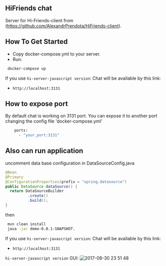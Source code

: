 ## HiFriends chat

Server for Hi-Friends-client from (https://github.com/AlexandrPrendota/HiFriends-client).

## How To Get Started
- Copy docker-compose.yml to your server.
- Run:
```bash
 docker-compose up
```
If you use `hi-server-javascript version`: Chat will be available by this link:

* `http://localhost:3131`

## How to expose port

By default chat is working on 3131 port.
You can expose it to another port changing the config file 'docker-compose.yml'
```bash
    ports:
      - "your_port:3131"
```

## Also can run application 

uncomment data base configuration in DataSourceConfig.java
```java
@Bean
@Primary
@ConfigurationProperties(prefix = "spring.datasource")
public DataSource dataSource() {
  return DataSourceBuilder
          .create()
          .build(); 
}
```

then 

```bash
 mvn clean install
 java -jar demo-0.0.1-SNAPSHOT.
```
If you use `hi-server-javascript version`: Chat will be available by this link:

* `http://localhost:3131`

`hi-server-javascript version` GUI:
![2017-08-30 23 51 48](https://user-images.githubusercontent.com/10503748/29896533-0adf836c-8de6-11e7-891c-c402b385ce2a.png)

